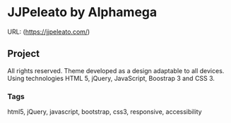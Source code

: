 # JJPeleato by Alphamega

URL: (https://jjpeleato.com/)

## Project

All rights reserved. Theme developed as a design adaptable to all devices. Using technologies HTML 5, jQuery, JavaScript, Boostrap 3 and CSS 3.

### Tags

html5, jQuery, javascript, bootstrap, css3, responsive, accessibility